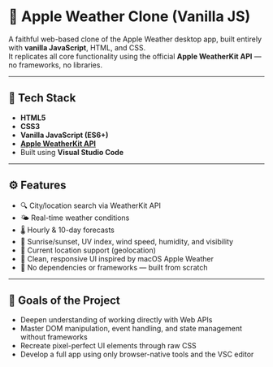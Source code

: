 # 🍎 Apple Weather Clone (Vanilla JS)

A faithful web-based clone of the Apple Weather desktop app, built entirely with **vanilla JavaScript**, HTML, and CSS.  
It replicates all core functionality using the official **Apple WeatherKit API** — no frameworks, no libraries.

---

## 🔧 Tech Stack

- **HTML5**
- **CSS3**
- **Vanilla JavaScript (ES6+)**
- **[Apple WeatherKit API](https://developer.apple.com/weatherkit/)**
- Built using **Visual Studio Code**

---

## ⚙️ Features

- 🔍 City/location search via WeatherKit API
- 🌤️ Real-time weather conditions
- 🌡️ Hourly & 10-day forecasts
- 🌅 Sunrise/sunset, UV index, wind speed, humidity, and visibility
- 📍 Current location support (geolocation)
- 🧭 Clean, responsive UI inspired by macOS Apple Weather
- 🎯 No dependencies or frameworks — built from scratch

---

## 🧠 Goals of the Project

- Deepen understanding of working directly with Web APIs
- Master DOM manipulation, event handling, and state management without frameworks
- Recreate pixel-perfect UI elements through raw CSS
- Develop a full app using only browser-native tools and the VSC editor